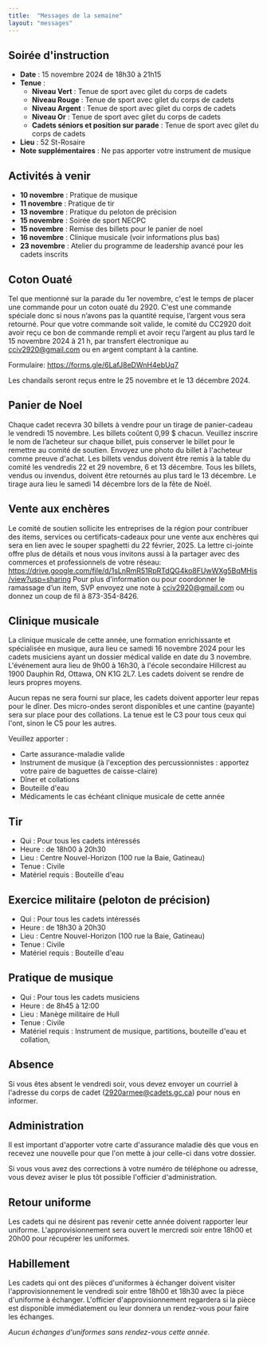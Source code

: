 ```yaml
---
title:  "Messages de la semaine"
layout: "messages"
---
```

 
## Soirée d'instruction  

- **Date** : 15 novembre 2024 de 18h30 à 21h15
- **Tenue** :
  - **Niveau Vert** : Tenue de sport avec gilet du corps de cadets 
  - **Niveau Rouge** : Tenue de sport avec gilet du corps de cadets 
  - **Niveau Argent** : Tenue de sport avec gilet du corps de cadets 
  - **Niveau Or** : Tenue de sport avec gilet du corps de cadets 
  - **Cadets séniors et position sur parade** :  Tenue de sport avec gilet du corps de cadets 
- **Lieu** : 52 St-Rosaire
- **Note supplémentaires** : Ne pas apporter votre instrument de musique

   
## Activités à venir

- **10 novembre** : Pratique de musique
- **11 novembre** : Pratique de tir
- **13 novembre** : Pratique du peloton de précision
- **15 novembre** : Soirée de sport NECPC
- **15 novembre** : Remise des billets pour le panier de noel
- **16 novembre** : Clinique musicale (voir informations plus bas)
- **23 novembre** : Atelier du programme de leadership avancé pour les cadets inscrits

## Coton Ouaté 

Tel que mentionné sur la parade du 1er novembre, c'est le temps de placer une commande pour un coton ouaté du 2920. C'est une commande spéciale donc si nous n’avons pas la quantité requise, l’argent vous sera retourné. Pour que votre commande soit valide, le comité du CC2920 doit avoir reçu ce bon de commande rempli et avoir reçu l’argent au plus tard le 15 novembre 2024 à 21 h, par transfert électronique au <cciv2920@gmail.com> ou en argent comptant à la cantine.

Formulaire: <https://forms.gle/6LafJ8eDWnH4ebUq7>

Les chandails seront reçus entre le 25 novembre et le 13 décembre 2024.

## Panier de Noel

Chaque cadet recevra 30 billets à vendre pour un tirage de panier-cadeau le vendredi 15 novembre. Les billets coûtent 0,99 $ chacun. Veuillez inscrire le nom de l’acheteur sur chaque billet, puis conserver le billet pour le remettre au comité de soutien. Envoyez une photo du billet à l'acheteur comme preuve d'achat. Les billets vendus doivent être remis à la table du comité les vendredis 22 et 29 novembre, 6 et 13 décembre. Tous les billets, vendus ou invendus, doivent être retournés au plus tard le 13 décembre. Le tirage aura lieu le samedi 14 décembre lors de la fête de Noël.

## Vente aux enchères

Le comité de soutien sollicite les entreprises de la région pour contribuer des items, services ou certificats-cadeaux pour une vente aux enchères qui sera en lien avec le souper spaghetti du 22 février, 2025.
La lettre ci-jointe offre plus de détails et nous vous invitons aussi à la partager avec des commerces et professionnels de votre réseau:  <https://drive.google.com/file/d/1sLnRmR51RpRTdQG4ko8FUwWXg5BqMHjs/view?usp=sharing>
Pour plus d’information ou pour coordonner le ramassage d’un item, SVP envoyez une note à <cciv2920@gmail.com> ou donnez un coup de fil à 873-354-8426.

## Clinique musicale

La clinique musicale de cette année, une formation enrichissante et spécialisée en musique, aura lieu ce samedi 16 novembre 2024 pour les cadets musiciens ayant un dossier médical valide en date du 3 novembre. 
L'événement aura lieu de 9h00 à 16h30, à l'école secondaire Hillcrest au 1900 Dauphin Rd, Ottawa, ON K1G 2L7. Les cadets doivent se rendre de leurs propres moyens.

Aucun repas ne sera fourni sur place, les cadets doivent apporter leur repas pour le dîner. Des micro-ondes seront disponibles et une cantine (payante) sera sur place pour des collations.
La tenue est le C3 pour tous ceux qui l'ont, sinon le C5 pour les autres.

Veuillez apporter : 
 - Carte assurance-maladie valide
 - Instrument de musique (à l'exception des percussionnistes : apportez votre paire de baguettes de caisse-claire)
 - Dîner et collations
 - Bouteille d'eau
 - Médicaments le cas échéant
 clinique musicale de cette année


## Tir

- Qui : Pour tous les cadets intéressés 
- Heure : de 18h00 à 20h30
- Lieu : Centre Nouvel-Horizon (100 rue la Baie, Gatineau) 
- Tenue : Civile
- Matériel requis : Bouteille d'eau

## Exercice militaire (peloton de précision)

- Qui :  Pour tous les cadets intéressés 
- Heure : de 18h30 à 20h30
- Lieu : Centre Nouvel-Horizon (100 rue la Baie, Gatineau) 
- Tenue : Civile
- Matériel requis : Bouteille d'eau
  
## Pratique de musique

- Qui : Pour tous les cadets musiciens 
- Heure : de 8h45 à 12:00
- Lieu : Manège militaire de Hull  
- Tenue : Civile
- Matériel requis : Instrument de musique, partitions, bouteille d'eau et collation, 



## Absence

Si vous êtes absent le vendredi soir, vous devez envoyer un courriel à l'adresse du corps de cadet (<2920armee@cadets.gc.ca>) pour nous en informer.

## Administration

Il est important d'apporter votre carte d'assurance maladie dès que vous en recevez une nouvelle pour que l'on mette à jour celle-ci dans votre dossier.

Si vous vous avez des corrections à votre numéro de téléphone ou adresse, vous devez aviser le plus tôt possible l'officier d'administration. 

## Retour uniforme

Les cadets qui ne désirent pas revenir cette année doivent rapporter leur uniforme. L'approvisionnement sera ouvert le mercredi soir entre 18h00 et 20h00 pour récupérer les uniformes.

## Habillement

Les cadets qui ont des pièces d'uniformes à échanger doivent visiter l'approvisionnement le vendredi soir entre 18h00 et 18h30 avec la pièce d'uniforme à échanger.  L'officier d'approvisionnement regardera si la pièce est disponible immédiatement ou leur donnera un rendez-vous pour faire les échanges.

*Aucun échanges d'uniformes sans rendez-vous cette année.*


